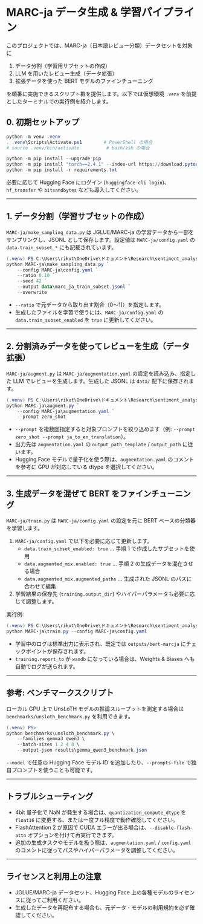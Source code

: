 ﻿# MARC-ja データ生成 & 学習パイプライン

このプロジェクトでは、MARC-ja（日本語レビュー分類）データセットを対象に

1. データ分割（学習用サブセットの作成）
2. LLM を用いたレビュー生成（データ拡張）
3. 拡張データを使った BERT モデルのファインチューニング

を順番に実施できるスクリプト群を提供します。以下では仮想環境 `.venv` を前提としたターミナルでの実行例を紹介します。

## 0. 初期セットアップ

```powershell
python -m venv .venv
. .venv\Scripts\Activate.ps1        # PowerShell の場合
# source .venv/bin/activate          # bash/zsh の場合

python -m pip install --upgrade pip
python -m pip install "torch==2.4.1" --index-url https://download.pytorch.org/whl/cu121
python -m pip install -r requirements.txt
```

必要に応じて Hugging Face にログイン (`huggingface-cli login`)、`hf_transfer` や `bitsandbytes` なども導入してください。

---

## 1. データ分割（学習サブセットの作成）

`MARC-ja/make_sampling_data.py` は JGLUE/MARC-ja の学習データから一部をサンプリングし、JSONL として保存します。設定値は `MARC-ja/config.yaml` の `data.train_subset_*` にも記載されています。

```powershell
(.venv) PS C:\Users\rikut\OneDrive\ドキュメント\Research\sentiment_analysis>
python MARC-ja\make_sampling_data.py `
    --config MARC-ja\config.yaml `
    --ratio 0.10 `
    --seed 42 `
    --output data\marc_ja_train_subset.jsonl `
    --overwrite
```

- `--ratio` で元データから取り出す割合（0〜1]）を指定します。
- 生成したファイルを学習で使うには、`MARC-ja/config.yaml` の `data.train_subset_enabled` を `true` に更新してください。

---

## 2. 分割済みデータを使ってレビューを生成（データ拡張）

`MARC-ja/augment.py` は `MARC-ja/augmentation.yaml` の設定を読み込み、指定した LLM でレビューを生成します。生成した JSONL は `data/` 配下に保存されます。

```powershell
(.venv) PS C:\Users\rikut\OneDrive\ドキュメント\Research\sentiment_analysis>
python MARC-ja\augment.py `
    --config MARC-ja\augmentation.yaml `
    --prompt zero_shot
```

- `--prompt` を複数回指定すると対象プロンプトを絞り込めます（例: `--prompt zero_shot --prompt ja_to_en_translation`）。
- 出力先は `augmentation.yaml` の `output_path_template` / `output_path` に従います。
- Hugging Face モデルで量子化を使う際は、`augmentation.yaml` のコメントを参考に GPU が対応している dtype を選択してください。

---

## 3. 生成データを混ぜて BERT をファインチューニング

`MARC-ja/train.py` は `MARC-ja/config.yaml` の設定を元に BERT ベースの分類器を学習します。

1. `MARC-ja/config.yaml` で以下を必要に応じて更新します。
   - `data.train_subset_enabled: true` … 手順 1 で作成したサブセットを使用
   - `data.augmented_mix.enabled: true` … 手順 2 の生成データを混在させる場合
   - `data.augmented_mix.augmented_paths` … 生成された JSONL のパスに合わせて編集
2. 学習結果の保存先 (`training.output_dir`) やハイパーパラメータも必要に応じて調整します。

実行例:

```powershell
(.venv) PS C:\Users\rikut\OneDrive\ドキュメント\Research\sentiment_analysis>
python MARC-ja\train.py --config MARC-ja\config.yaml
```

- 学習中のログは標準出力に表示され、既定では `outputs/bert-marcja` にチェックポイントが保存されます。
- `training.report_to` が `wandb` になっている場合は、Weights & Biases へも自動でログが送られます。

---

## 参考: ベンチマークスクリプト

ローカル GPU 上で UnsLoTH モデルの推論スループットを測定する場合は `benchmarks/unsloth_benchmark.py` を利用できます。

```powershell
(.venv) PS>
python benchmarks\unsloth_benchmark.py \
    --families gemma3 qwen3 \
    --batch-sizes 1 2 4 8 \
    --output-json results\gemma_qwen3_benchmark.json
```

`--model` で任意の Hugging Face モデル ID を追加したり、`--prompts-file` で独自プロンプトを使うことも可能です。

---

## トラブルシューティング

- 4bit 量子化で NaN が発生する場合は、`quantization_compute_dtype` を `float16` に変更する、または一度フル精度で動作確認してください。
- FlashAttention 2 が原因で CUDA エラーが出る場合は、`--disable-flash-attn` オプションを付けて再実行できます。
- 追加の生成タスクやモデルを扱う際は、`augmentation.yaml` / `config.yaml` のコメントに従ってパスやハイパーパラメータを調整してください。

---

## ライセンスと利用上の注意

- JGLUE/MARC-ja データセット、Hugging Face 上の各種モデルのライセンスに従ってご利用ください。
- 生成したデータを再配布する場合も、元データ・モデルの利用規約を必ず確認してください。
